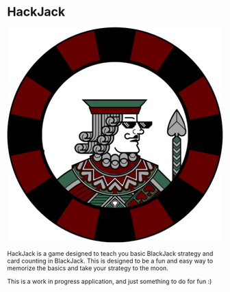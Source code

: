 # HackJack

![hackjack logo](HackJackUI/public/hackjack.png)

HackJack is a game designed to teach you basic BlackJack strategy and card counting in BlackJack.  This is designed to be a fun and easy way to memorize the basics and take your strategy to the moon. 

This is a work in progress application, and just something to do for fun :)
